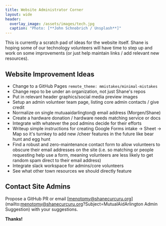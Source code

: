 ```yaml
---
title: Website Administrator Corner
layout: wide
header:
  overlay_image: /assets/images/tech.jpg
  caption: "Photo: [**John Schnobrich / Unsplash**]"
---
```


This is currently a scratch pad of ideas for the website itself.  Shane is hoping some of our technology volunteers will have time to step up and work on some improvements (or just help maintain links / add relevant new resources).

## Website Improvement Ideas

- Change to a GitHub Pages `remote_theme: mmistakes/minimal-mistakes`
- Change repo to be under an organization, not just Shane's repos
- Put in relevant header graphics/social media preview images
- Setup an admin volunteer team page, listing core admin contacts / give credit
- Normalize on single mutuaaidarlington@ email address (Morgen/Shane)
- Create a hardware donation / hardware needs matching service or docs
- Integrate with whatever the pod admins decide for their efforts
- Writeup simple instructions for creating Google Forms intake -> Sheet -> Map so it's turnkey to add new /cheer features in the future like bear hunt and egg hunt
- Find a robust and zero-maintenance contact form to allow volunteers to obscure their email addresses on the site (i.e. so matching or people requesting help use a form, meaning volunteers are less likely to get random spam direct to their email address)
- Integrate slack workspace for admins/core volunteers
- See what other town resources we should directly feature

## Contact Site Admins 

Propose a GitHub PR or email [menotomy@shanecurcuru.org](mailto:menotomy@shanecurcuru.org?Subject=MutualAidArlington Admin Suggestion) with your suggestions.

**Thanks!**